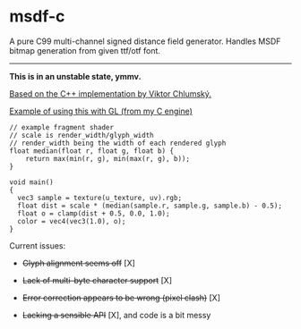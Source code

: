# msdf-c
A pure C99 multi-channel signed distance field generator.  Handles MSDF bitmap
generation from given ttf/otf font.

---

**This is in an unstable state, ymmv.**

[Based on the C++ implementation by Viktor Chlumský.](https://github.com/Chlumsky/msdfgen)

[Example of using this with GL (from my C engine)](https://github.com/exezin/exengine/blob/master/src/exengine/render/text.c)


~~~
// example fragment shader
// scale is render_width/glyph_width
// render_width being the width of each rendered glyph
float median(float r, float g, float b) {
    return max(min(r, g), min(max(r, g), b));
}

void main()
{
  vec3 sample = texture(u_texture, uv).rgb;
  float dist = scale * (median(sample.r, sample.g, sample.b) - 0.5);
  float o = clamp(dist + 0.5, 0.0, 1.0);
  color = vec4(vec3(1.0), o);
}
~~~


Current issues:

* ~~Glyph alignment seems off~~ [X]

* ~~Lack of multi-byte character support~~ [X]

* ~~Error correction appears to be wrong (pixel clash)~~ [X]

* ~~Lacking a sensible API~~ [X], and code is a bit messy